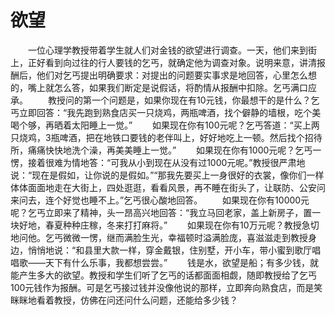 # 欲望
　　一位心理学教授带着学生就人们对金钱的欲望进行调查。一天，他们来到街上，正好看到向过往的行人要钱的乞丐，就确定他为调查对象。说明来意，讲清报酬后，他们对乞丐提出明确要求：对提出的问题要实事求是地回答，心里怎么想的，嘴上就怎么答，如果我们断定是说假话，将酌情从报酬中扣除。乞丐满口应承。 
　　教授问的第一个问题是，如果你现在有10元钱，你最想干的是什么？乞丐立即回答：“我先跑到熟食店买一只烧鸡，两瓶啤酒，找个僻静的墙根，吃个美喝个够，再晒着太阳睡上一觉。” 
　　如果现在你有100元呢？乞丐答道：“买上两只烧鸡，3瓶啤酒，把在地铁口要钱的老伴叫上，好好地吃上一顿。然后找个招待所，痛痛快快地洗个澡，再美美睡上一觉。” 
　　如果现在你有1000元呢？乞丐一愣，接着很难为情地答：“可我从小到现在从没有过1000元呢。”教授很严肃地说：“现在是假如，让你说的是假如。”“那我先要买上一身很好的衣裳，像你们一样体体面面地走在大街上，四处逛逛，看看风景，再不睡在街头了，让联防、公安问来问去，连个好觉也睡不上。”乞丐很心酸地回答。 
　　如果现在你有10000元呢？乞丐立即来了精神，头一昂高兴地回答：“我立马回老家，盖上新房子，置一块好地，春夏种种庄稼，冬来打打麻将。” 
　　如果现在你有10万元呢？教授急切地问他。乞丐微微一愣，继而满脸生光，幸福顿时溢满脸庞，喜滋滋走到教授身边，悄悄地说：“和县里大款一样，穿金戴银，住别墅，开小车，带小蜜到歌厅唱唱歌——天下有什么乐事，我都想尝尝。” 
　　钱是水，欲望是船；有多少钱，就能产生多大的欲望。教授和学生们听了乞丐的话都面面相觑，随即教授给了乞丐100元钱作为报酬。可是乞丐接过钱并没像他说的那样，立即奔向熟食店，而是笑眯眯地看着教授，仿佛在问还问什么问题，还能给多少钱？
 